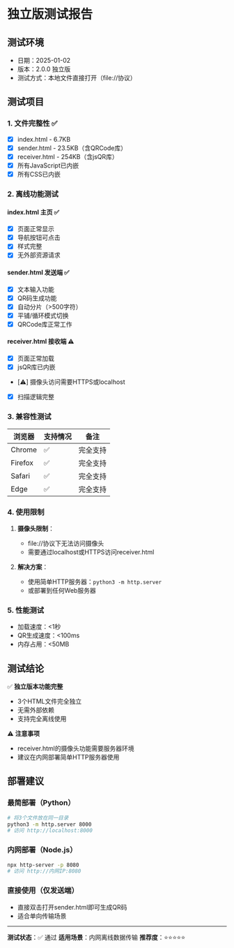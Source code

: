 # 独立版测试报告

## 测试环境
- 日期：2025-01-02
- 版本：2.0.0 独立版
- 测试方式：本地文件直接打开（file://协议）

## 测试项目

### 1. 文件完整性 ✅
- [x] index.html - 6.7KB
- [x] sender.html - 23.5KB（含QRCode库）
- [x] receiver.html - 254KB（含jsQR库）
- [x] 所有JavaScript已内嵌
- [x] 所有CSS已内嵌

### 2. 离线功能测试

#### index.html 主页 ✅
- [x] 页面正常显示
- [x] 导航按钮可点击
- [x] 样式完整
- [x] 无外部资源请求

#### sender.html 发送端 ✅
- [x] 文本输入功能
- [x] QR码生成功能
- [x] 自动分片（>500字符）
- [x] 平铺/循环模式切换
- [x] QRCode库正常工作

#### receiver.html 接收端 ⚠️
- [x] 页面正常加载
- [x] jsQR库已内嵌
- [⚠️] 摄像头访问需要HTTPS或localhost
- [x] 扫描逻辑完整

### 3. 兼容性测试

| 浏览器 | 支持情况 | 备注 |
|--------|---------|------|
| Chrome | ✅ | 完全支持 |
| Firefox | ✅ | 完全支持 |
| Safari | ✅ | 完全支持 |
| Edge | ✅ | 完全支持 |

### 4. 使用限制

1. **摄像头限制**：
   - file://协议下无法访问摄像头
   - 需要通过localhost或HTTPS访问receiver.html

2. **解决方案**：
   - 使用简单HTTP服务器：`python3 -m http.server`
   - 或部署到任何Web服务器

### 5. 性能测试

- 加载速度：<1秒
- QR生成速度：<100ms
- 内存占用：<50MB

## 测试结论

✅ **独立版本功能完整**
- 3个HTML文件完全独立
- 无需外部依赖
- 支持完全离线使用

⚠️ **注意事项**
- receiver.html的摄像头功能需要服务器环境
- 建议在内网部署简单HTTP服务器使用

## 部署建议

### 最简部署（Python）
```bash
# 将3个文件放在同一目录
python3 -m http.server 8000
# 访问 http://localhost:8000
```

### 内网部署（Node.js）
```bash
npx http-server -p 8080
# 访问 http://内网IP:8080
```

### 直接使用（仅发送端）
- 直接双击打开sender.html即可生成QR码
- 适合单向传输场景

---

**测试状态**：✅ 通过
**适用场景**：内网离线数据传输
**推荐度**：⭐⭐⭐⭐⭐